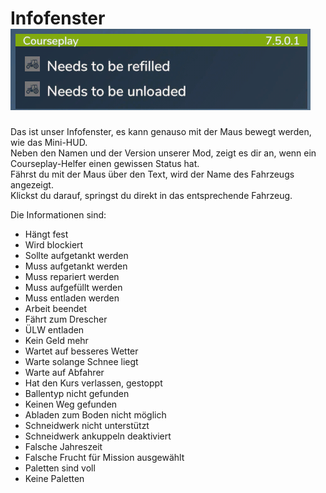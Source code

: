 # Infofenster![Image](../assets/images/infopanel_0_0_480_130.png)

  
Das ist unser Infofenster, es kann genauso mit der Maus bewegt werden, wie das Mini-HUD.  
Neben den Namen und der Version unserer Mod, zeigt es dir an, wenn ein Courseplay-Helfer einen gewissen Status hat.  
Fährst du mit der Maus über den Text, wird der Name des Fahrzeugs angezeigt.  
Klickst du darauf, springst du direkt in das entsprechende Fahrzeug.  


  
Die Informationen sind:  
  
- Hängt fest  
- Wird blockiert  
- Sollte aufgetankt werden  
- Muss aufgetankt werden  
- Muss repariert werden  
- Muss aufgefüllt werden  
- Muss entladen werden  
- Arbeit beendet  
- Fährt zum Drescher  
- ÜLW entladen  
- Kein Geld mehr  
- Wartet auf besseres Wetter  
- Warte solange Schnee liegt  
- Warte auf Abfahrer  
- Hat den Kurs verlassen, gestoppt  
- Ballentyp nicht gefunden  
- Keinen Weg gefunden  
- Abladen zum Boden nicht möglich  
- Schneidwerk nicht unterstützt  
- Schneidwerk ankuppeln deaktiviert  
- Falsche Jahreszeit  
- Falsche Frucht für Mission ausgewählt  
- Paletten sind voll  
- Keine Paletten  


